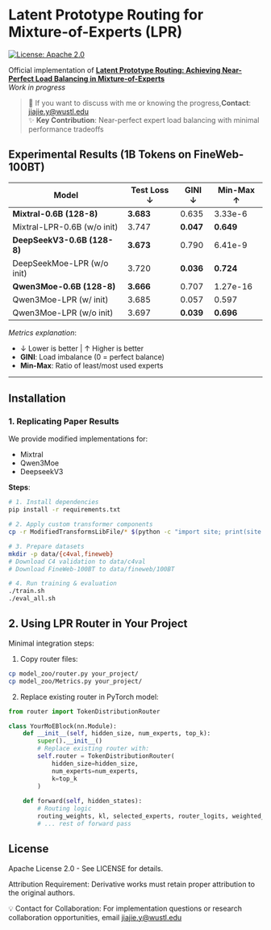 # Latent Prototype Routing for Mixture-of-Experts (LPR)

[![License: Apache 2.0](https://img.shields.io/badge/License-Apache_2.0-blue.svg)](./LICENSE)

Official implementation of **[Latent Prototype Routing: Achieving Near-Perfect Load Balancing in Mixture-of-Experts](https://arxiv.org/)**  
*Work in progress*

> 📧 If you want to discuss with me or knowing the progress,**Contact**: jiajie.y@wustl.edu  
> ✨ **Key Contribution**: Near-perfect expert load balancing with minimal performance tradeoffs

## Experimental Results (1B Tokens on FineWeb-100BT)
| Model                      | Test Loss ↓ | GINI ↓   | Min-Max ↑ |
|----------------------------|-------------|----------|-----------|
| **Mixtral-0.6B (128-8)**   | **3.683**   | 0.635    | 3.33e-6   |
| Mixtral-LPR-0.6B (w/o init)| 3.747       | **0.047**| **0.649** |
| **DeepSeekV3-0.6B (128-8)**| **3.673**   | 0.790    | 6.41e-9   |
| DeepSeekMoe-LPR (w/o init) | 3.720       | **0.036**| **0.724** |
| **Qwen3Moe-0.6B (128-8)**  | **3.666**   | 0.707    | 1.27e-16  |
| Qwen3Moe-LPR (w/ init)     | 3.685       | 0.057    | 0.597     |
| Qwen3Moe-LPR (w/o init)    | 3.697       | **0.039**| **0.696** |

*Metrics explanation*:  
- ↓ Lower is better | ↑ Higher is better
- **GINI**: Load imbalance (0 = perfect balance)
- **Min-Max**: Ratio of least/most used experts

---

## Installation

### 1. Replicating Paper Results
We provide modified implementations for:
- Mixtral
- Qwen3Moe
- DeepseekV3

**Steps**:
```bash
# 1. Install dependencies
pip install -r requirements.txt

# 2. Apply custom transformer components
cp -r ModifiedTransformsLibFile/* $(python -c "import site; print(site.getsitepackages()[0])")/transformers/

# 3. Prepare datasets
mkdir -p data/{c4val,fineweb}
# Download C4 validation to data/c4val
# Download FineWeb-100BT to data/fineweb/100BT

# 4. Run training & evaluation
./train.sh
./eval_all.sh
```

## 2. Using LPR Router in Your Project
Minimal integration steps:

1. Copy router files:

```bash
cp model_zoo/router.py your_project/
cp model_zoo/Metrics.py your_project/
```
2. Replace existing router in PyTorch model:
```python
from router import TokenDistributionRouter

class YourMoEBlock(nn.Module):
    def __init__(self, hidden_size, num_experts, top_k):
        super().__init__()
        # Replace existing router with:
        self.router = TokenDistributionRouter(
            hidden_size=hidden_size,
            num_experts=num_experts,
            k=top_k
        )
    
    def forward(self, hidden_states):
        # Routing logic
        routing_weights, kl, selected_experts, router_logits, weighted_key = self.router(hidden_states)
        # ... rest of forward pass

```

## License
Apache License 2.0 - See LICENSE for details.

Attribution Requirement: Derivative works must retain proper attribution to the original authors.

💡 Contact for Collaboration: For implementation questions or research collaboration opportunities, email jiajie.y@wustl.edu
